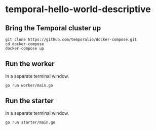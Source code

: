# temporal-hello-world-descriptive

## Bring the Temporal cluster up
  ```
  git clone https://github.com/temporalio/docker-compose.git
  cd docker-compose
  docker-compose up
  ```

## Run the worker
In a separate terminal window.
```
go run worker/main.go
```

## Run the starter
In a separate terminal window.
```
go run starter/main.go
```
